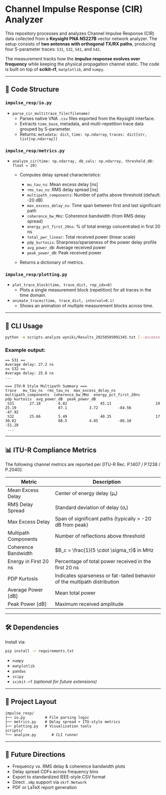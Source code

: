 # Channel Impulse Response (CIR) Analyzer

This repository processes and analyzes Channel Impulse Response (CIR) data collected from a **Keysight PNA N5227B** vector network analyzer. The setup consists of **two antennas with orthogonal TX/RX paths**, producing four S-parameter traces: `S31`, `S32`, `S41`, and `S42`.

The measurement tracks how the **impulse response evolves over frequency** while keeping the physical propagation channel static. The code is built on top of **scikit-rf**, `matplotlib`, and `numpy`.

---

## 🧩 Code Structure

### `impulse_resp/io.py`
- `parse_cir_multitrace_file(filename)`
  - Parses native VNA `.csv` files exported from the Keysight interface.
  - Extracts `time_base`, metadata, and multi-repetition trace data grouped by S-parameter.
  - Returns: `metadata: dict`, `time: np.ndarray`, `traces: dict[str, list[np.ndarray]]`

### `impulse_resp/metrics.py`
- `analyze_cir(time: np.ndarray, db_vals: np.ndarray, threshold_dB: float = 20)`
  - Computes delay spread characteristics:
    - `mu_tau_ns`: Mean excess delay [ns]
    - `rms_tau_ns`: RMS delay spread [ns]
    - `multipath_components`: Number of paths above threshold (default: -20 dB)
    - `max_excess_delay_ns`: Time span between first and last significant path
    - `coherence_bw_MHz`: Coherence bandwidth (from RMS delay spread)
    - `energy_pct_first_20ns`: % of total energy concentrated in first 20 ns
    - `total_pwr_linear`: Total received power (linear scale)
    - `pdp_kurtosis`: Sharpness/sparseness of the power delay profile
    - `avg_power_dB`: Average received power
    - `peak_power_dB`: Peak received power

  - Returns a dictionary of metrics.

### `impulse_resp/plotting.py`
- `plot_trace_block(time, trace_dict, rep_idx=0)`
  - Plots a single measurement block (repetition) for all traces in the time domain.
- `animate_traces(time, trace_dict, interval=0.1)`
  - Shows an animation of multiple measurement blocks across time.

---

## 🚀 CLI Usage

```bash
python -m scripts.analyze wyniki/Results_20250505091345.txt [--animate]
````

### Example output:

```
== S31 ==
Average delay: 27.2 ns
== S32 ==
Average delay: 25.8 ns
...

=== ITU-R Style Multipath Summary ===
trace   mu_tau_ns  rms_tau_ns  max_excess_delay_ns  multipath_components  coherence_bw_MHz  energy_pct_first_20ns  pdp_kurtosis  avg_power_dB  peak_power_dB
 S31       27.18        6.82               45.11                    19              25.19                   87.1          3.72         -84.56          -47.92
 S32       25.66        5.49               40.35                    17              30.82                   88.5          4.05         -86.10          -51.28
 ...
```

---

## 📊 ITU-R Compliance Metrics

The following channel metrics are reported per \[ITU-R Rec. P.1407 / P.1238 / P.2040]:

| Metric                | Description                                                               |
| --------------------- | ------------------------------------------------------------------------- |
| Mean Excess Delay     | Center of energy delay (μₜ)                                               |
| RMS Delay Spread      | Standard deviation of delay (σₜ)                                          |
| Max Excess Delay      | Span of significant paths (typically > -20 dB from peak)                  |
| Multipath Components  | Number of reflections above threshold                                     |
| Coherence Bandwidth   | $B_c = \frac{1}{5 \cdot \sigma_τ}$ in MHz                                 |
| Energy in First 20 ns | Percentage of total power received in the first 20 ns                     |
| PDP Kurtosis          | Indicates sparseness or fat-tailed behavior of the multipath distribution |
| Average Power \[dB]   | Mean total power                                                          |
| Peak Power \[dB]      | Maximum received amplitude                                                |

---

## 🛠 Dependencies

Install via:

```bash
pip install -r requirements.txt
```

* `numpy`
* `matplotlib`
* `pandas`
* `scipy`
* `scikit-rf` *(optional for future extensions)*

---

## 📁 Project Layout

```
impulse_resp/
├── io.py         # File parsing logic
├── metrics.py    # Delay spread + ITU-style metrics
├── plotting.py   # Visualization tools
scripts/
└── analyze.py       # CLI runner
```

---

## 📌 Future Directions

* Frequency vs. RMS delay & coherence bandwidth plots
* Delay spread CDFs across frequency bins
* Export to standardized IEEE-style CSV format
* Direct `.sNp` support via `skrf.Network`
* PDF or LaTeX report generation
